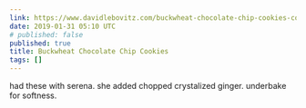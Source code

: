 ```yaml
---
link: https://www.davidlebovitz.com/buckwheat-chocolate-chip-cookies-cookie-recipe-lappart-david-lebovitz/
date: 2019-01-31 05:10 UTC
# published: false
published: true
title: Buckwheat Chocolate Chip Cookies
tags: []
---
```


had these with serena. she added chopped crystalized ginger. underbake for softness.
